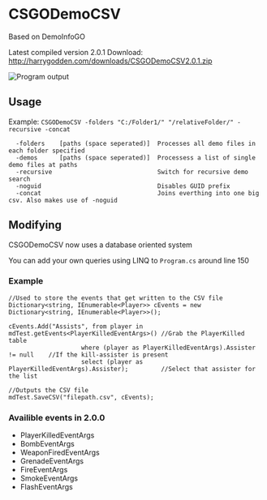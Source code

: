 # CSGODemoCSV
Based on DemoInfoGO

Latest compiled version 2.0.1 Download: http://harrygodden.com/downloads/CSGODemoCSV2.0.1.zip

![Program output](https://i.imgur.com/RALmTAR.png)

## Usage

Example: `CSGODemoCSV -folders "C:/Folder1/" "/relativeFolder/" -recursive -concat`
```
  -folders    [paths (space seperated)]  Processes all demo files in each folder specified
  -demos      [paths (space seperated)]  Processess a list of single demo files at paths
  -recursive                             Switch for recursive demo search
  -noguid                                Disables GUID prefix
  -concat                                Joins everthing into one big csv. Also makes use of -noguid
```

## Modifying
CSGODemoCSV now uses a database oriented system

You can add your own queries using LINQ to `Program.cs` around line 150

### Example
```CSharp
//Used to store the events that get written to the CSV file
Dictionary<string, IEnumerable<Player>> cEvents = new Dictionary<string, IEnumerable<Player>>();

cEvents.Add("Assists", from player in mdTest.getEvents<PlayerKilledEventArgs>() //Grab the PlayerKilled table
                    where (player as PlayerKilledEventArgs).Assister != null    //If the kill-assister is present
                    select (player as PlayerKilledEventArgs).Assister);         //Select that assister for the list
                    
//Outputs the CSV file
mdTest.SaveCSV("filepath.csv", cEvents);
```
### Availible events in 2.0.0
- PlayerKilledEventArgs
- BombEventArgs
- WeaponFiredEventArgs
- GrenadeEventArgs
- FireEventArgs
- SmokeEventArgs
- FlashEventArgs
